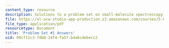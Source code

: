 ```yaml
---
content_type: resource
description: Solutions to a problem set on small-molecule spectroscopy and dynamics.
file: https://ol-ocw-studio-app-production.s3.amazonaws.com/courses/5-80-small-molecule-spectroscopy-and-dynamics-fall-2008/09cf11c3fdb824f4fa57b4a6cdebecc2_ps1ans_1994.pdf
file_type: application/pdf
resourcetype: Document
title: 'Problem Set #1 Answers'
uid: 09cf11c3-fdb8-24f4-fa57-b4a6cdebecc2
---
```

